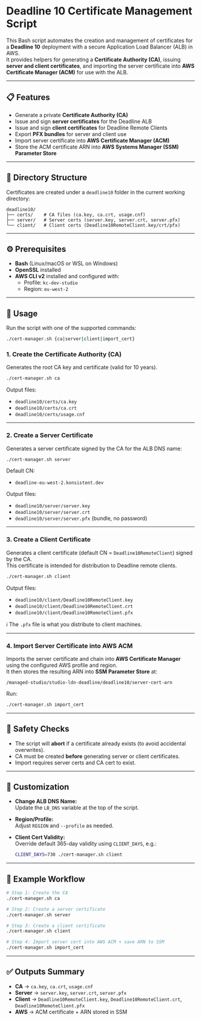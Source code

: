 # Deadline 10 Certificate Management Script

This Bash script automates the creation and management of certificates for a **Deadline 10** deployment with a secure Application Load Balancer (ALB) in AWS.  
It provides helpers for generating a **Certificate Authority (CA)**, issuing **server and client certificates**, and importing the server certificate into **AWS Certificate Manager (ACM)** for use with the ALB.

---

## 📋 Features

- Generate a private **Certificate Authority (CA)**  
- Issue and sign **server certificates** for the Deadline ALB  
- Issue and sign **client certificates** for Deadline Remote Clients  
- Export **PFX bundles** for server and client use  
- Import server certificate into **AWS Certificate Manager (ACM)**  
- Store the ACM certificate ARN into **AWS Systems Manager (SSM) Parameter Store**  

---

## 📂 Directory Structure

Certificates are created under a `deadline10` folder in the current working directory:

```
deadline10/
├── certs/    # CA files (ca.key, ca.crt, usage.cnf)
├── server/   # Server certs (server.key, server.crt, server.pfx)
└── client/   # Client certs (Deadline10RemoteClient.key/crt/pfx)
```

---

## ⚙️ Prerequisites

- **Bash** (Linux/macOS or WSL on Windows)
- **OpenSSL** installed
- **AWS CLI v2** installed and configured with:
  - Profile: `kc-dev-studio`
  - Region: `eu-west-2`

---

## 🚀 Usage

Run the script with one of the supported commands:

```bash
./cert-manager.sh {ca|server|client|import_cert}
```

### 1. Create the Certificate Authority (CA)

Generates the root CA key and certificate (valid for 10 years).

```bash
./cert-manager.sh ca
```

Output files:
- `deadline10/certs/ca.key`
- `deadline10/certs/ca.crt`
- `deadline10/certs/usage.cnf`

---

### 2. Create a Server Certificate

Generates a server certificate signed by the CA for the ALB DNS name:

```bash
./cert-manager.sh server
```

Default CN:
- `deadline-eu-west-2.konsistent.dev`

Output files:
- `deadline10/server/server.key`
- `deadline10/server/server.crt`
- `deadline10/server/server.pfx` (bundle, no password)

---

### 3. Create a Client Certificate

Generates a client certificate (default CN = `Deadline10RemoteClient`) signed by the CA.  
This certificate is intended for distribution to Deadline remote clients.

```bash
./cert-manager.sh client
```

Output files:
- `deadline10/client/Deadline10RemoteClient.key`
- `deadline10/client/Deadline10RemoteClient.crt`
- `deadline10/client/Deadline10RemoteClient.pfx`

ℹ️ The `.pfx` file is what you distribute to client machines.

---

### 4. Import Server Certificate into AWS ACM

Imports the server certificate and chain into **AWS Certificate Manager** using the configured AWS profile and region.  
It then stores the resulting ARN into **SSM Parameter Store** at:

```
/managed-studio/studio-ldn-deadline/deadline10/server-cert-arn
```

Run:

```bash
./cert-manager.sh import_cert
```

---

## 🛑 Safety Checks

- The script will **abort** if a certificate already exists (to avoid accidental overwrites).  
- CA must be created **before** generating server or client certificates.  
- Import requires server certs and CA cert to exist.

---

## 🔧 Customization

- **Change ALB DNS Name:**  
  Update the `LB_DNS` variable at the top of the script.  
- **Region/Profile:**  
  Adjust `REGION` and `--profile` as needed.  
- **Client Cert Validity:**  
  Override default 365-day validity using `CLIENT_DAYS`, e.g.:

  ```bash
  CLIENT_DAYS=730 ./cert-manager.sh client
  ```

---

## 📌 Example Workflow

```bash
# Step 1: Create the CA
./cert-manager.sh ca

# Step 2: Create a server certificate
./cert-manager.sh server

# Step 3: Create a client certificate
./cert-manager.sh client

# Step 4: Import server cert into AWS ACM + save ARN to SSM
./cert-manager.sh import_cert
```

---

## ✅ Outputs Summary

- **CA** → `ca.key`, `ca.crt`, `usage.cnf`
- **Server** → `server.key`, `server.crt`, `server.pfx`
- **Client** → `Deadline10RemoteClient.key`, `Deadline10RemoteClient.crt`, `Deadline10RemoteClient.pfx`
- **AWS** → ACM certificate + ARN stored in SSM
